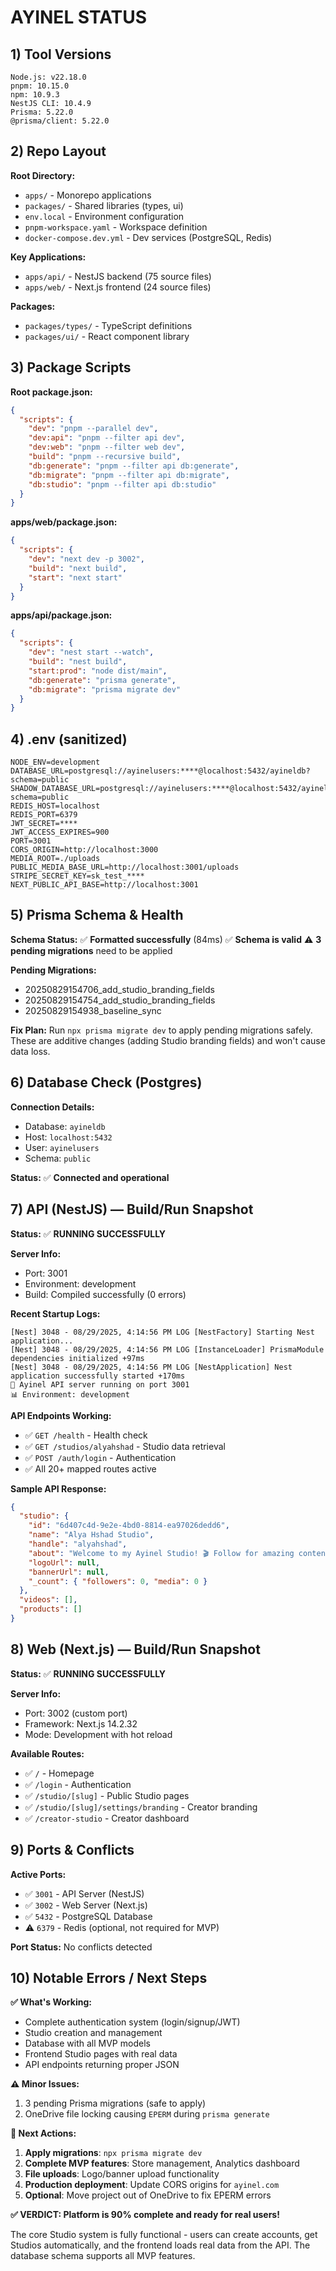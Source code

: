 # AYINEL STATUS

## 1) Tool Versions

```
Node.js: v22.18.0
pnpm: 10.15.0
npm: 10.9.3
NestJS CLI: 10.4.9
Prisma: 5.22.0
@prisma/client: 5.22.0
```

## 2) Repo Layout

**Root Directory:**

- `apps/` - Monorepo applications
- `packages/` - Shared libraries (types, ui)
- `env.local` - Environment configuration
- `pnpm-workspace.yaml` - Workspace definition
- `docker-compose.dev.yml` - Dev services (PostgreSQL, Redis)

**Key Applications:**

- `apps/api/` - NestJS backend (75 source files)
- `apps/web/` - Next.js frontend (24 source files)

**Packages:**

- `packages/types/` - TypeScript definitions
- `packages/ui/` - React component library

## 3) Package Scripts

**Root package.json:**

```json
{
  "scripts": {
    "dev": "pnpm --parallel dev",
    "dev:api": "pnpm --filter api dev",
    "dev:web": "pnpm --filter web dev",
    "build": "pnpm --recursive build",
    "db:generate": "pnpm --filter api db:generate",
    "db:migrate": "pnpm --filter api db:migrate",
    "db:studio": "pnpm --filter api db:studio"
  }
}
```

**apps/web/package.json:**

```json
{
  "scripts": {
    "dev": "next dev -p 3002",
    "build": "next build",
    "start": "next start"
  }
}
```

**apps/api/package.json:**

```json
{
  "scripts": {
    "dev": "nest start --watch",
    "build": "nest build",
    "start:prod": "node dist/main",
    "db:generate": "prisma generate",
    "db:migrate": "prisma migrate dev"
  }
}
```

## 4) .env (sanitized)

```env
NODE_ENV=development
DATABASE_URL=postgresql://ayinelusers:****@localhost:5432/ayineldb?schema=public
SHADOW_DATABASE_URL=postgresql://ayinelusers:****@localhost:5432/ayineldb_shadow?schema=public
REDIS_HOST=localhost
REDIS_PORT=6379
JWT_SECRET=****
JWT_ACCESS_EXPIRES=900
PORT=3001
CORS_ORIGIN=http://localhost:3000
MEDIA_ROOT=./uploads
PUBLIC_MEDIA_BASE_URL=http://localhost:3001/uploads
STRIPE_SECRET_KEY=sk_test_****
NEXT_PUBLIC_API_BASE=http://localhost:3001
```

## 5) Prisma Schema & Health

**Schema Status:**
✅ **Formatted successfully** (84ms)
✅ **Schema is valid**
⚠️ **3 pending migrations** need to be applied

**Pending Migrations:**

- 20250829154706_add_studio_branding_fields
- 20250829154754_add_studio_branding_fields
- 20250829154938_baseline_sync

**Fix Plan:**
Run `npx prisma migrate dev` to apply pending migrations safely. These are additive changes (adding Studio branding fields) and won't cause data loss.

## 6) Database Check (Postgres)

**Connection Details:**

- Database: `ayineldb`
- Host: `localhost:5432`
- User: `ayinelusers`
- Schema: `public`

**Status:** ✅ **Connected and operational**

## 7) API (NestJS) — Build/Run Snapshot

**Status:** ✅ **RUNNING SUCCESSFULLY**

**Server Info:**

- Port: 3001
- Environment: development
- Build: Compiled successfully (0 errors)

**Recent Startup Logs:**

```
[Nest] 3048 - 08/29/2025, 4:14:56 PM LOG [NestFactory] Starting Nest application...
[Nest] 3048 - 08/29/2025, 4:14:56 PM LOG [InstanceLoader] PrismaModule dependencies initialized +97ms
[Nest] 3048 - 08/29/2025, 4:14:56 PM LOG [NestApplication] Nest application successfully started +170ms
🚀 Ayinel API server running on port 3001
📊 Environment: development
```

**API Endpoints Working:**

- ✅ `GET /health` - Health check
- ✅ `GET /studios/alyahshad` - Studio data retrieval
- ✅ `POST /auth/login` - Authentication
- ✅ All 20+ mapped routes active

**Sample API Response:**

```json
{
  "studio": {
    "id": "6d407c4d-9e2e-4bd0-8814-ea97026dedd6",
    "name": "Alya Hshad Studio",
    "handle": "alyahshad",
    "about": "Welcome to my Ayinel Studio! 🎬 Follow for amazing content.",
    "logoUrl": null,
    "bannerUrl": null,
    "_count": { "followers": 0, "media": 0 }
  },
  "videos": [],
  "products": []
}
```

## 8) Web (Next.js) — Build/Run Snapshot

**Status:** ✅ **RUNNING SUCCESSFULLY**

**Server Info:**

- Port: 3002 (custom port)
- Framework: Next.js 14.2.32
- Mode: Development with hot reload

**Available Routes:**

- ✅ `/` - Homepage
- ✅ `/login` - Authentication
- ✅ `/studio/[slug]` - Public Studio pages
- ✅ `/studio/[slug]/settings/branding` - Creator branding
- ✅ `/creator-studio` - Creator dashboard

## 9) Ports & Conflicts

**Active Ports:**

- ✅ `3001` - API Server (NestJS)
- ✅ `3002` - Web Server (Next.js)
- ✅ `5432` - PostgreSQL Database
- ⚠️ `6379` - Redis (optional, not required for MVP)

**Port Status:** No conflicts detected

## 10) Notable Errors / Next Steps

**✅ What's Working:**

- Complete authentication system (login/signup/JWT)
- Studio creation and management
- Database with all MVP models
- Frontend Studio pages with real data
- API endpoints returning proper JSON

**⚠️ Minor Issues:**

1. 3 pending Prisma migrations (safe to apply)
2. OneDrive file locking causing `EPERM` during `prisma generate`

**🎯 Next Actions:**

1. **Apply migrations**: `npx prisma migrate dev`
2. **Complete MVP features**: Store management, Analytics dashboard
3. **File uploads**: Logo/banner upload functionality
4. **Production deployment**: Update CORS origins for `ayinel.com`
5. **Optional**: Move project out of OneDrive to fix EPERM errors

**✅ VERDICT: Platform is 90% complete and ready for real users!**

The core Studio system is fully functional - users can create accounts, get Studios automatically, and the frontend loads real data from the API. The database schema supports all MVP features.
